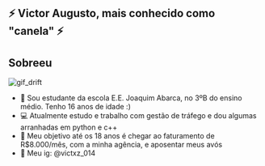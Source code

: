 ## ⚡ Victor Augusto, mais conhecido como "canela" ⚡
## Sobreeu ##

![gif_drift](https://github.com/Eusabomuito2024/Eusabomuito2024/assets/170438936/01848403-a703-41b6-ade2-dfd6d41705e8)

- 📓 Sou estudante da escola E.E. Joaquim Abarca, no 3ºB do ensino médio. Tenho 16 anos de idade :)
- 💻 Atualmente estudo e trabalho com gestão de tráfego e dou algumas arranhadas em python e c++
- 💸 Meu objetivo até os 18 anos é chegar ao faturamento de R$8.000/mês, com a minha agência, e aposentar meus avós
- 📱 Meu ig: @victxz_014 
